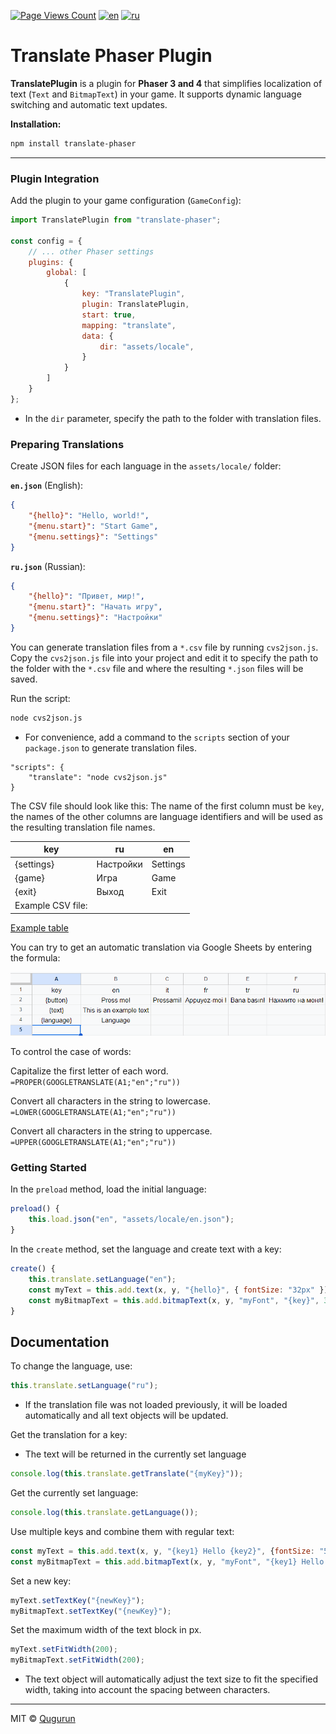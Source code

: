 [![Page Views Count](https://badges.toozhao.com/badges/01JVJ9DZTC41VE8M88F7J1M5CA/green.svg)](https://badges.toozhao.com/stats/01JVJ9DZTC41VE8M88F7J1M5CA "Get your own page views count badge on badges.toozhao.com")
[![en](https://img.shields.io/badge/lang-en-red.svg)](https://github.com/Qugurun/translate-phaser/blob/main/README.md)
[![ru](https://img.shields.io/badge/lang-ru-green.svg)](https://github.com/Qugurun/translate-phaser/blob/main/README.ru.md)

# **Translate Phaser Plugin**

**TranslatePlugin** is a plugin for **Phaser 3 and 4** that simplifies localization of text (`Text` and `BitmapText`) in your game. It supports dynamic language switching and automatic text updates.

**Installation:**

```bash
npm install translate-phaser
```

---
### **Plugin Integration**

Add the plugin to your game configuration (`GameConfig`):

```javascript
import TranslatePlugin from "translate-phaser";

const config = {
    // ... other Phaser settings
    plugins: {
        global: [
            {
                key: "TranslatePlugin",
                plugin: TranslatePlugin,
                start: true,
                mapping: "translate",
                data: {
                    dir: "assets/locale",
                }
            }
        ]
    }
};
```

- In the `dir` parameter, specify the path to the folder with translation files.
### **Preparing Translations**

Create JSON files for each language in the `assets/locale/` folder:

**`en.json`** (English):

```json
{
    "{hello}": "Hello, world!",
    "{menu.start}": "Start Game",
    "{menu.settings}": "Settings"
}
```

**`ru.json`** (Russian):

```json
{
    "{hello}": "Привет, мир!",
    "{menu.start}": "Начать игру",
    "{menu.settings}": "Настройки"
}
```

You can generate translation files from a `*.csv` file by running `cvs2json.js`. Copy the `cvs2json.js` file into your project and edit it to specify the path to the folder with the `*.csv` file and where the resulting `*.json` files will be saved.

Run the script:

```bash
node cvs2json.js
```

- For convenience, add a command to the `scripts` section of your `package.json` to generate translation files.
  
```
"scripts": {
    "translate": "node cvs2json.js"
}
```

The CSV file should look like this: The name of the first column must be `key`, the names of the other columns are language identifiers and will be used as the resulting translation file names.

|key|ru|en|
|---|---|---|
|{settings}|Настройки|Settings|
|{game}|Игра|Game|
|{exit}|Выход|Exit|
|Example CSV file:|||

[Example table](https://docs.google.com/spreadsheets/d/11lQEBhEIqXbmaXeNp7G18mlrq2J0pNZCpmwcyrIc_wk/edit?usp=sharing "https://docs.google.com/spreadsheets/d/11lQEBhEIqXbmaXeNp7G18mlrq2J0pNZCpmwcyrIc_wk/edit?usp=sharing")

You can try to get an automatic translation via Google Sheets by entering the formula:

![google_table.gif](https://github.com/Qugurun/translate-phaser/blob/main/google_table.gif)

To control the case of words:

Capitalize the first letter of each word.  
`=PROPER(GOOGLETRANSLATE(A1;"en";"ru"))`

Convert all characters in the string to lowercase.  
`=LOWER(GOOGLETRANSLATE(A1;"en";"ru"))`

Convert all characters in the string to uppercase.  
`=UPPER(GOOGLETRANSLATE(A1;"en";"ru"))`
### **Getting Started**

In the `preload` method, load the initial language:

```javascript
preload() {
    this.load.json("en", "assets/locale/en.json");
}
```

In the `create` method, set the language and create text with a key:

```javascript
create() {
    this.translate.setLanguage("en");
    const myText = this.add.text(x, y, "{hello}", { fontSize: "32px" });
    const myBitmapText = this.add.bitmapText(x, y, "myFont", "{key}", 32);
}
```

## **Documentation**

To change the language, use:

```javascript
this.translate.setLanguage("ru");
```

- If the translation file was not loaded previously, it will be loaded automatically and all text objects will be updated.

Get the translation for a key: 
- The text will be returned in the currently set language

```javascript
console.log(this.translate.getTranslate("{myKey}"));
```

Get the currently set language:

```javascript
console.log(this.translate.getLanguage());
```

Use multiple keys and combine them with regular text:

```js
const myText = this.add.text(x, y, "{key1} Hello {key2}", {fontSize: "50px"});
const myBitmapText = this.add.bitmapText(x, y, "myFont", "{key1} Hello {key2}", 32);
```

Set a new key:

```javascript
myText.setTextKey("{newKey}");
myBitmapText.setTextKey("{newKey}");
```

Set the maximum width of the text block in px.

```javascript
myText.setFitWidth(200);
myBitmapText.setFitWidth(200);
```

- The text object will automatically adjust the text size to fit the specified width, taking into account the spacing between characters.

---

MIT © [Qugurun](https://github.com/Qugurun) 
